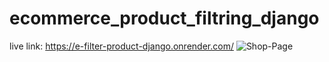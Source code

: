 # ecommerce_product_filtring_django
live link: https://e-filter-product-django.onrender.com/
![Shop-Page](https://github.com/Devsabirul/ecommerce_product_filtring_django/assets/84068748/64675c61-9c70-4809-a5b3-ff3423c63f1b)

